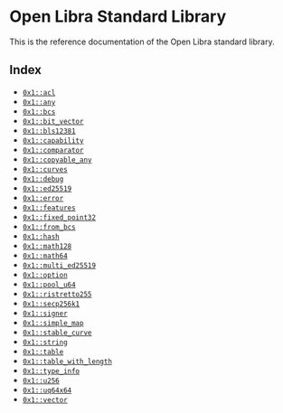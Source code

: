 
<a name="@Open_Libra_Standard_Library_0"></a>

# Open Libra Standard Library


This is the reference documentation of the Open Libra standard library.


<a name="@Index_1"></a>

## Index


-  [`0x1::acl`](acl.md#0x1_acl)
-  [`0x1::any`](any.md#0x1_any)
-  [`0x1::bcs`](bcs.md#0x1_bcs)
-  [`0x1::bit_vector`](bit_vector.md#0x1_bit_vector)
-  [`0x1::bls12381`](bls12381.md#0x1_bls12381)
-  [`0x1::capability`](capability.md#0x1_capability)
-  [`0x1::comparator`](comparator.md#0x1_comparator)
-  [`0x1::copyable_any`](copyable_any.md#0x1_copyable_any)
-  [`0x1::curves`](curves.md#0x1_curves)
-  [`0x1::debug`](debug.md#0x1_debug)
-  [`0x1::ed25519`](ed25519.md#0x1_ed25519)
-  [`0x1::error`](error.md#0x1_error)
-  [`0x1::features`](features.md#0x1_features)
-  [`0x1::fixed_point32`](fixed_point32.md#0x1_fixed_point32)
-  [`0x1::from_bcs`](from_bcs.md#0x1_from_bcs)
-  [`0x1::hash`](hash.md#0x1_hash)
-  [`0x1::math128`](math128.md#0x1_math128)
-  [`0x1::math64`](math64.md#0x1_math64)
-  [`0x1::multi_ed25519`](multi_ed25519.md#0x1_multi_ed25519)
-  [`0x1::option`](option.md#0x1_option)
-  [`0x1::pool_u64`](pool_u64.md#0x1_pool_u64)
-  [`0x1::ristretto255`](ristretto255.md#0x1_ristretto255)
-  [`0x1::secp256k1`](secp256k1.md#0x1_secp256k1)
-  [`0x1::signer`](signer.md#0x1_signer)
-  [`0x1::simple_map`](simple_map.md#0x1_simple_map)
-  [`0x1::stable_curve`](stable_curve.md#0x1_stable_curve)
-  [`0x1::string`](string.md#0x1_string)
-  [`0x1::table`](table.md#0x1_table)
-  [`0x1::table_with_length`](table_with_length.md#0x1_table_with_length)
-  [`0x1::type_info`](type_info.md#0x1_type_info)
-  [`0x1::u256`](u256.md#0x1_u256)
-  [`0x1::uq64x64`](uq64x64.md#0x1_uq64x64)
-  [`0x1::vector`](vector.md#0x1_vector)


[move-book]: https://move-language.github.io/move/introduction.html
